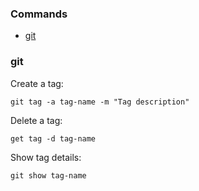 ### Commands
- [git](#git)

### git
Create a tag:
```shell
git tag -a tag-name -m "Tag description"
```

Delete a tag:
```shell
get tag -d tag-name
```

Show tag details:
```shell
git show tag-name
```
